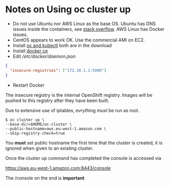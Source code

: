 # Notes on Using oc cluster up

- Do not use Ubuntu nor AWS Linux as the base OS. Ubuntu has DNS issues inside the containers, see [stack overflow](https://stackoverflow.com/questions/20430371/my-docker-container-has-no-internet/45644890#45644890). AWS Linux has Docker issues.
- CentOS appears to work OK. Use the commercial AMI on EC2.
- Install [oc and kubectl](https://www.okd.io/download.html) both are in the download
- Install [docker ce](https://docs.docker.com/install/)
- Edit */etc/docker/daemon.json*

```json
{
  "insecure-registries": ["172.30.1.1:5000"]
}
```

- Restart Docker

The insecure registry is the internal OpenShift registry. Images will be pushed to this registry after they have been built.

Due to extensive use of iptables, evrything must be run as root.

```shell
$ oc cluster up \
--base-dir=$HOME/oc-cluster \
--public-hostname=aws.eu-west-1.amazon.com \
--skip-registry-check=true
```

You **must** set public hostname the first time that the cluster is created, it is ignored when given to an existing cluster.

Once the cluster up command has completed the console is accessed via

https://aws.eu-west-1.amazon.com:8443/console

The /console on the end is **important**

